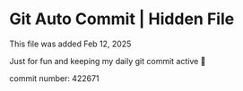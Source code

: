 # Git Auto Commit | Hidden File

This file was added Feb 12, 2025

Just for fun and keeping my daily git commit active 🤪

commit number: 422671
